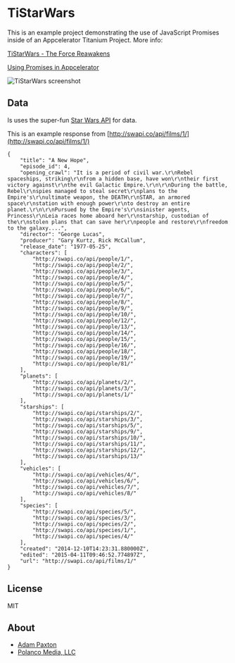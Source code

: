 # TiStarWars

This is an example project demonstrating the use of JavaScript Promises inside of an Appcelerator
Titanium Project. More info:

[TiStarWars - The Force Reawakens](http://adampaxton.com/tistarwars-fetching-data-from-an-api-in-appcelerator-titanium/)

[Using Promises in Appcelerator](http://adampaxton.com/using-javascript-promises-in-appcelerator-titanium/)

![TiStarWars screenshot](https://i1.wp.com/adampaxton.com/wp-content/uploads/2017/05/TiStarWarsNexus-main.jpg?resize=576%2C1024 "TiStarWars")

## Data
Is uses the super-fun [Star Wars API](http://swapi.co/) for data.

This is an example response from [http://swapi.co/api/films/1/](http://swapi.co/api/films/1/)

~~~
{
    "title": "A New Hope", 
    "episode_id": 4, 
    "opening_crawl": "It is a period of civil war.\r\nRebel spaceships, striking\r\nfrom a hidden base, have won\r\ntheir first victory against\r\nthe evil Galactic Empire.\r\n\r\nDuring the battle, Rebel\r\nspies managed to steal secret\r\nplans to the Empire's\r\nultimate weapon, the DEATH\r\nSTAR, an armored space\r\nstation with enough power\r\nto destroy an entire planet.\r\n\r\nPursued by the Empire's\r\nsinister agents, Princess\r\nLeia races home aboard her\r\nstarship, custodian of the\r\nstolen plans that can save her\r\npeople and restore\r\nfreedom to the galaxy....", 
    "director": "George Lucas", 
    "producer": "Gary Kurtz, Rick McCallum", 
    "release_date": "1977-05-25", 
    "characters": [
        "http://swapi.co/api/people/1/", 
        "http://swapi.co/api/people/2/", 
        "http://swapi.co/api/people/3/", 
        "http://swapi.co/api/people/4/", 
        "http://swapi.co/api/people/5/", 
        "http://swapi.co/api/people/6/", 
        "http://swapi.co/api/people/7/", 
        "http://swapi.co/api/people/8/", 
        "http://swapi.co/api/people/9/", 
        "http://swapi.co/api/people/10/", 
        "http://swapi.co/api/people/12/", 
        "http://swapi.co/api/people/13/", 
        "http://swapi.co/api/people/14/", 
        "http://swapi.co/api/people/15/", 
        "http://swapi.co/api/people/16/", 
        "http://swapi.co/api/people/18/", 
        "http://swapi.co/api/people/19/", 
        "http://swapi.co/api/people/81/"
    ], 
    "planets": [
        "http://swapi.co/api/planets/2/", 
        "http://swapi.co/api/planets/3/", 
        "http://swapi.co/api/planets/1/"
    ], 
    "starships": [
        "http://swapi.co/api/starships/2/", 
        "http://swapi.co/api/starships/3/", 
        "http://swapi.co/api/starships/5/", 
        "http://swapi.co/api/starships/9/", 
        "http://swapi.co/api/starships/10/", 
        "http://swapi.co/api/starships/11/", 
        "http://swapi.co/api/starships/12/", 
        "http://swapi.co/api/starships/13/"
    ], 
    "vehicles": [
        "http://swapi.co/api/vehicles/4/", 
        "http://swapi.co/api/vehicles/6/", 
        "http://swapi.co/api/vehicles/7/", 
        "http://swapi.co/api/vehicles/8/"
    ], 
    "species": [
        "http://swapi.co/api/species/5/", 
        "http://swapi.co/api/species/3/", 
        "http://swapi.co/api/species/2/", 
        "http://swapi.co/api/species/1/", 
        "http://swapi.co/api/species/4/"
    ], 
    "created": "2014-12-10T14:23:31.880000Z", 
    "edited": "2015-04-11T09:46:52.774897Z", 
    "url": "http://swapi.co/api/films/1/"
}
~~~

## License

MIT
## About
* [Adam Paxton](http://twitter.com/adampax)
* [Polanco Media, LLC](http://polancomedia.com)